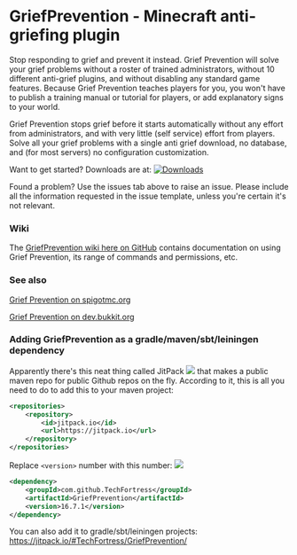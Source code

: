 # GriefPrevention - Minecraft anti-griefing plugin

Stop responding to grief and prevent it instead. Grief Prevention will solve
your grief problems without a roster of trained administrators, without 10
different anti-grief plugins, and without disabling any standard game features.
Because Grief Prevention teaches players for you, you won't have to publish a
training manual or tutorial for players, or add explanatory signs to your world.

Grief Prevention stops grief before it starts automatically without any effort
from administrators, and with very little (self service) effort from players.
Solve all your grief problems with a single anti grief download, no database,
and (for most servers) no configuration customization.

Want to get started?  Downloads are at: [![Downloads](https://img.shields.io/github/downloads/TechFortress/GriefPrevention/total.svg)](https://github.com/TechFortress/GriefPrevention/releases)

Found a problem?  Use the issues tab above to raise an issue.  Please include
all the information requested in the issue template, unless you're certain it's
not relevant.

### Wiki

The [GriefPrevention wiki here on GitHub](https://github.com/TechFortress/GriefPrevention/wiki)
contains documentation on using Grief Prevention, its range of commands and
permissions, etc.

### See also

[Grief Prevention on spigotmc.org](https://www.spigotmc.org/resources/griefprevention.1884/)

[Grief Prevention on dev.bukkit.org](https://dev.bukkit.org/projects/grief-prevention)


### Adding GriefPrevention as a gradle/maven/sbt/leiningen dependency

Apparently there's this neat thing called JitPack [![](https://jitpack.io/v/TechFortress/GriefPrevention.svg)](https://jitpack.io/#TechFortress/GriefPrevention) that makes a public maven repo for public Github repos on the fly.
According to it, this is all you need to do to add this to your maven project:
```xml
<repositories>
	<repository>
		<id>jitpack.io</id>
		<url>https://jitpack.io</url>
	</repository>
</repositories>
```

Replace `<version>` number with this number: [![](https://jitpack.io/v/TechFortress/GriefPrevention.svg)](https://jitpack.io/#TechFortress/GriefPrevention)
```xml
<dependency>
	<groupId>com.github.TechFortress</groupId>
	<artifactId>GriefPrevention</artifactId>
	<version>16.7.1</version>
</dependency>
```

You can also add it to gradle/sbt/leiningen projects: https://jitpack.io/#TechFortress/GriefPrevention/